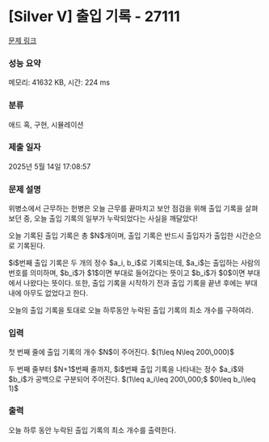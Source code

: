 # [Silver V] 출입 기록 - 27111 

[문제 링크](https://www.acmicpc.net/problem/27111) 

### 성능 요약

메모리: 41632 KB, 시간: 224 ms

### 분류

애드 혹, 구현, 시뮬레이션

### 제출 일자

2025년 5월 14일 17:08:57

### 문제 설명

<p>위병소에서 근무하는 헌병은 오늘 근무를 끝마치고 보안 점검을 위해 출입 기록을 살펴보던 중, 오늘 출입 기록의 일부가 누락되었다는 사실을 깨달았다!</p>

<p>오늘 기록된 출입 기록은 총 $N$개이며, 출입 기록은 반드시 출입자가 출입한 시간순으로 기록된다.</p>

<p>$i$번째 출입 기록은 두 개의 정수 $a_i, b_i$로 기록되는데, $a_i$는 출입하는 사람의 번호를 의미하며, $b_i$가 $1$이면 부대로 들어갔다는 뜻이고 $b_i$가 $0$이면 부대에서 나왔다는 뜻이다. 또한, 출입 기록을 시작하기 전과 출입 기록을 끝낸 후에는 부대 내에 아무도 없었다고 한다.</p>

<p>오늘의 출입 기록을 토대로 오늘 하루동안 누락된 출입 기록의 최소 개수를 구하여라.</p>

### 입력 

 <p>첫 번째 줄에 출입 기록의 개수 $N$이 주어진다. $(1\leq N\leq 200\,000)$</p>

<p>두 번째 줄부터 $N+1$번째 줄까지, $i$번째 출입 기록을 나타내는 정수 $a_i$와 $b_i$가 공백으로 구분되어 주어진다. $(1\leq a_i\leq 200\,000;$ $0\leq b_i\leq 1)$</p>

### 출력 

 <p>오늘 하루 동안 누락된 출입 기록의 최소 개수를 출력한다.</p>

